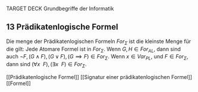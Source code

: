 TARGET DECK
Grundbegriffe der Informatik

13 Prädikatenlogische Formel
---
Die menge der Prädikatenlogischen Formeln $For_\Sigma$ ist die kleinste Menge für die gilt:
Jede Atomare Formel ist in $For_\Sigma$.
Wenn $G,H\in For_{AL}$, dann sind auch $\neg F, (G \land F), (G \lor F), (G \implies F) \in For_\Sigma$.
Wenn $x\in Var_{PL}$, und $F\in For_\Sigma$, dann sind $(\forall x \ \ F),(\exists x \ \ F) \in For_\Sigma$.  
<!--ID: 1707074517982-->

[[Prädikatenlogische Formel]]
[[Signatur einer prädikatenlogischen Formel]]
[[Formel]]